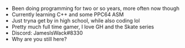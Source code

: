
- Been doing programming for two or so years, more often now though
- Currently learning C++ and some PPC64 ASM
- Just tryna get by in high school, while also coding lol
- Pretty much full time gamer, I love GH and the Skate series
- Discord: JamesIsWack#8330
- Why are you still here?
